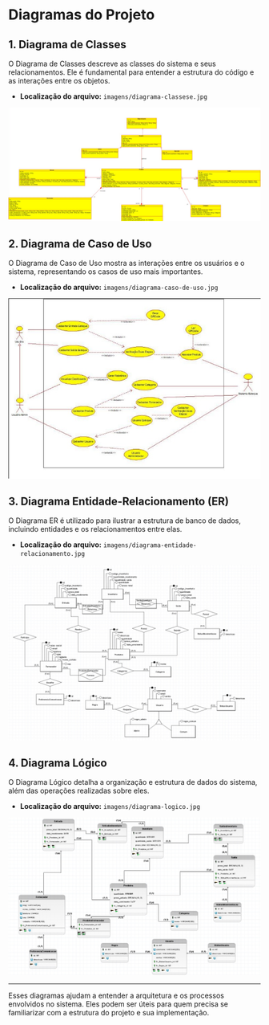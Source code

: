 # Diagramas do Projeto

## 1. Diagrama de Classes
O Diagrama de Classes descreve as classes do sistema e seus relacionamentos. Ele é fundamental para entender a estrutura do código e as interações entre os objetos. 

- **Localização do arquivo:** `imagens/diagrama-classese.jpg`

![Diagrama de Classes](api-estoque/imagens/diagrama-classes.jpg)

## 2. Diagrama de Caso de Uso
O Diagrama de Caso de Uso mostra as interações entre os usuários e o sistema, representando os casos de uso mais importantes.

- **Localização do arquivo:** `imagens/diagrama-caso-de-uso.jpg`

![Diagrama de Caso de Uso](api-estoque/imagens/diagrama-caso-de-uso.jpg)

## 3. Diagrama Entidade-Relacionamento (ER)
O Diagrama ER é utilizado para ilustrar a estrutura de banco de dados, incluindo entidades e os relacionamentos entre elas.

- **Localização do arquivo:** `imagens/diagrama-entidade-relacionamento.jpg`

![Diagrama ER](api-estoque/imagens/diagrama-entidade-relacionamento.jpg)

## 4. Diagrama Lógico
O Diagrama Lógico detalha a organização e estrutura de dados do sistema, além das operações realizadas sobre eles.

- **Localização do arquivo:** `imagens/diagrama-logico.jpg`

![Diagrama Lógico](api-estoque/imagens/diagrama-logico.jpg)

---

Esses diagramas ajudam a entender a arquitetura e os processos envolvidos no sistema. Eles podem ser úteis para quem precisa se familiarizar com a estrutura do projeto e sua implementação.
